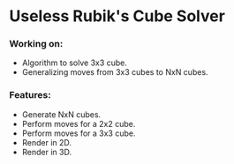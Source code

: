 # __Useless Rubik's Cube Solver__

### Working on:
- Algorithm to solve 3x3 cube.
- Generalizing moves from 3x3 cubes to NxN cubes.

### Features:
- Generate NxN cubes.
- Perform moves for a 2x2 cube.
- Perform moves for a 3x3 cube.
- Render in 2D.
- Render in 3D.
